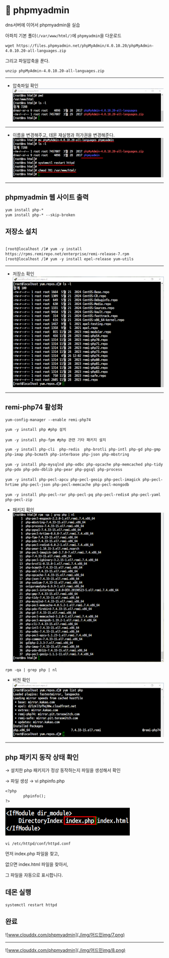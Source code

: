 # 📘 phpmyadmin

dns서버에 이어서 phpmyadmin을 실습

아파치 기본 폴더`(/var/www/html/)`에 `phpmyadmin`을 다운로드
```
wget https://files.phpmyadmin.net/phpMyAdmin/4.0.10.20/phpMyAdmin-4.0.10.20-all-languages.zip

```
그리고 파일압축을 푼다.
```
unzip phpMyAdmin-4.0.10.20-all-languages.zip
```
---
- 압축파일 확인
![var/www/html](./img/어드민img/1.png)

---
- 이름을 변경해주고, 데몬 재실행과 허가권을 변경해준다.
![var/www/html](./img/어드민img/2.png)

---

## phpmyadmin 웹 사이트 출력
```
yum install php-*
yum install php-* --skip-broken
```


## 저장소 설치

```

[root@localhost /]# yum -y install https://rpms.remirepo.net/enterprise/remi-release-7.rpm
[root@localhost /]# yum -y install epel-release yum-utils
```
---
- 저장소 확인
![var/www/html](./img/어드민img/4.png)
---

## remi-php74 활성화
```
yum-config-manager --enable remi-php74
```

```
yum -y install php #php 설치

yum -y install php-fpm #php 관련 기타 패키지 설치 
```

```
yum -y install php-cli  php-redis  php-brotli php-intl php-gd php-gmp php-imap php-bcmath php-interbase php-json php-mbstring

yum -y install php-mysqlnd php-odbc php-opcache php-memcached php-tidy php-pdo php-pdo-dblib php-pear php-pgsql php-process

yum -y install php-pecl-apcu php-pecl-geoip php-pecl-imagick php-pecl-hrtime php-pecl-json php-pecl-memcache php-pecl-mongodb

yum -y install php-pecl-rar php-pecl-pq php-pecl-redis4 php-pecl-yaml php-pecl-zip
```


- 패키지 확인
![var/www/html](./img/어드민img/3.png)
```
rpm -qa | grep php | nl
```

- 버전 확인
![var/www/html](./img/어드민img/5.png)

---
## php 패키지 동작 상태 확인

→ 설치한 php 패키지가 정상 동작하는지 파일을 생성해서 확인

→ 파일 생성     → vi phpinfo.php
```
<?php
        phpinfo();
?>
```

![var/www/html](./img/어드민img/6.png)
```
vi /etc/httpd/conf/httpd.conf
```
먼저 index.php 파일을 찾고,

없으면 index.html 파일을 찾아서,

그 파일을 자동으로 표시합니다.

## 데몬 실행
```
systemctl restart httpd
```

## 완료
![www.clouddx.com/phpmyadmin](./img/어드민img/7.png)

---

![www.clouddx.com/phpmyadmin](./img/어드민img/8.png)